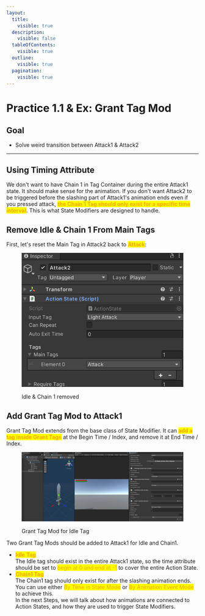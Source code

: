 ```yaml
---
layout:
  title:
    visible: true
  description:
    visible: false
  tableOfContents:
    visible: true
  outline:
    visible: true
  pagination:
    visible: true
---
```


# Practice 1.1 & Ex: Grant Tag Mod

## Goal

* Solve weird transition between Attack1 & Attack2

***

## Using Timing Attribute

We don't want to have Chain 1 in Tag Container during the entire Attack1 state. It should make sense for the animation. If you don't want Attack2 to be triggered before the slashing part of Attack1's animation ends even if you pressed attack, <mark style="color:orange;">**the Chain 1 Tag should only exist for a specific time interval**</mark>. This is what State Modifiers are designed to handle.

## Remove Idle & Chain 1 From Main Tags

First, let's reset the Main Tag in Attack2 back to <mark style="color:orange;">**Attack**</mark>:

<figure><img src="../../.gitbook/assets/image (53).png" alt=""><figcaption><p>Idle &#x26; Chain 1 removed</p></figcaption></figure>

## Add Grant Tag Mod to Attack1

Grant Tag Mod extends from the base class of State Modifier. It can <mark style="color:orange;">**add a tag inside Grant Tags**</mark> at the Begin Time / Index, and remove it at End Time / Index.

<figure><img src="../../.gitbook/assets/image (38).png" alt=""><figcaption><p>Grant Tag Mod for Idle Tag</p></figcaption></figure>

Two Grant Tag Mods should be added to Attack1 for Idle and Chain1.

* <mark style="color:orange;">**Idle Tag**</mark>\
  The Idle tag should exist in the entire Attack1 state, so the time attribute should be set to <mark style="color:orange;">begin at 0 and end at -1</mark> to cover the entire Action State.
* <mark style="color:orange;">**Chain1 Tag**</mark>\
  The Chain1 tag should only exist for after the slashing animation ends. You can use either <mark style="color:orange;">By Time in State Mode</mark> or <mark style="color:orange;">By Animation Event Mode</mark> to achieve this. \
  In the next Steps, we will talk about how animations are connected to Action States, and how they are used to trigger State Modifiers.

